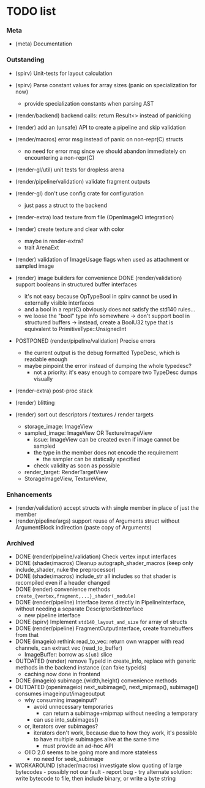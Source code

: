 # TODO list

### Meta
- (meta) Documentation

### Outstanding
- (spirv) Unit-tests for layout calculation
- (spirv) Parse constant values for array sizes (panic on specialization for now)
    - provide specialization constants when parsing AST
- (render/backend) backend calls: return Result<> instead of panicking
- (render) add an (unsafe) API to create a pipeline and skip validation
- (render/macros) error msg instead of panic on non-repr(C) structs
    - no need for error msg since we should abandon immediately on encountering a non-repr(C)
- (render-gl/util) unit tests for dropless arena
- (render/pipeline/validation) validate fragment outputs
- (render-gl) don't use config crate for configuration
    - just pass a struct to the backend
- (render-extra) load texture from file (OpenImageIO integration)
- (render) create texture and clear with color
    - maybe in render-extra?
    - trait ArenaExt
- (render) validation of ImageUsage flags when used as attachment or sampled image
- (render) image builders for convenience
DONE (render/validation) support booleans in structured buffer interfaces
    - it's not easy because OpTypeBool in spirv cannot be used in externally visible interfaces
    - and a bool in a repr(C) obviously does not satisfy the std140 rules...
    - we loose the "bool" type info somewhere
        -> don't support bool in structured buffers
        -> instead, create a BoolU32 type that is equivalent to PrimitiveType::UnsignedInt

- POSTPONED (render/pipeline/validation) Precise errors
    - the current output is the debug formatted TypeDesc, which is readable enough
    - maybe pinpoint the error instead of dumping the whole typedesc? 
        - not a priority: it's easy enough to compare two TypeDesc dumps visually

- (render-extra) post-proc stack
- (render) blitting
- (render) sort out descriptors / textures / render targets 
    - storage_image: ImageView
    - sampled_image: ImageView OR TextureImageView 
        - issue: ImageView can be created even if image cannot be sampled
        - the type in the member does not encode the requirement
            - the sampler can be statically specified
        - check validity as soon as possible
    - render_target: RenderTargetView
    - StorageImageView, TextureView, 
    
### Enhancements
- (render/validation) accept structs with single member in place of just the member
- (render/pipeline/args) support reuse of Arguments struct without ArgumentBlock indirection (paste copy of Arguments)

### Archived
- DONE (render/pipeline/validation) Check vertex input interfaces
- DONE (shader/macros) Cleanup autograph_shader_macros (keep only include_shader, nuke the preprocessor)
- DONE (shader/macros) include_str all includes so that shader is recompiled even if a header changed
- DONE (render) convenience methods `create_{vertex,fragment,...}_shader(_module)`
- DONE (render/pipeline) Interface items directly in PipelineInterface, without needing a separate DescriptorSetInterface
    - new pipeline interface
- DONE (spirv) Implement `std140_layout_and_size` for array of structs
- DONE (render/pipeline) FragmentOutputInterface, create framebuffers from that
- DONE (imageio) rethink read_to_vec: return own wrapper with read channels, can extract vec (read_to_buffer)
     - ImageBuffer: borrow as `&[u8]` slice
- OUTDATED (render) remove TypeId in create_info, replace with generic methods in the backend instance (can fake typeids)
    - caching now done in frontend
- DONE (imageio) subimage.{width,height} convenience methods
- OUTDATED (openimageio) next_subimage(), next_mipmap(), subimage() consumes imageinput/imageoutput
    - why consuming imageinput?
        - avoid unnecessary temporaries
            - can return a subimage+mipmap without needing a temporary
        - can use into_subimages()
    - or, iterators over subimages?
        - iterators don't work, because due to how they work, it's possible to have multiple subimages alive at the same time
            - must provide an ad-hoc API
    - OIIO 2.0 seems to be going more and more stateless
        - no need for seek_subimage
- WORKAROUND (shader/macros) investigate slow quoting of large bytecodes
      - possibly not our fault
          - report bug
      - try alternate solution: write bytecode to file, then include binary, or write a byte string

